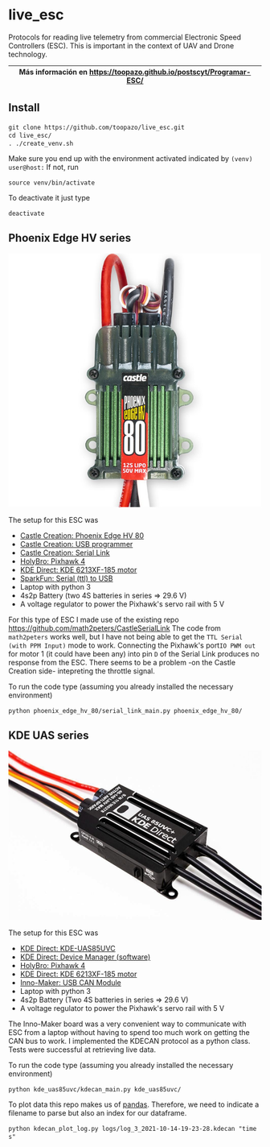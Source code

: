 # live_esc
Protocols for reading live telemetry from commercial Electronic Speed Controllers (ESC). This is important in the context of UAV and Drone technology.

|Más información en https://toopazo.github.io/postscyt/Programar-ESC/|
|---|

## Install
```shell
git clone https://github.com/toopazo/live_esc.git
cd live_esc/
. ./create_venv.sh
```

Make sure you end up with the environment activated indicated by ```(venv) user@host:```
If not, run
```shell
source venv/bin/activate
```
To deactivate it just type
```shell
deactivate
```

## Phoenix Edge HV series
![](phoenix_edge_hv_80/phoenix_edge_hv_80.jpg)

The setup for this ESC was
- [Castle Creation: Phoenix Edge HV 80](https://www.castlecreations.com/en/phoenix-edge-hv/phoenix-edge-hv80-esc-010-0105-00)
- [Castle Creation: USB programmer](https://www.castlecreations.com/en/castle-link-v3-usb-programming-kit-011-0119-00)  
- [Castle Creation: Serial Link](https://www.castlecreations.com/en/serial-link-010-0121-00)
- [HolyBro: Pixhawk 4](http://www.holybro.com/product/pixhawk-4/)
- [KDE Direct: KDE 6213XF-185 motor](https://www.kdedirect.com/products/kde6213xf-185)
- [SparkFun: Serial (ttl) to USB](https://www.sparkfun.com/products/15096)
- Laptop with python 3
- 4s2p Battery (two 4S batteries in series => 29.6 V)
- A voltage regulator to power the Pixhawk's servo rail with 5 V

For this type of ESC I made use of the existing repo https://github.com/math2peters/CastleSerialLink
The code from ```math2peters``` works well, but I have not being able to get the ```TTL Serial (with PPM Input)``` mode to work.
Connecting the Pixhawk's port```IO PWM out``` for motor 1 (it could have been any) into pin ```D``` of the Serial Link produces no response from the ESC. There seems to be a problem -on the Castle Creation side- intepreting the throttle signal.       

To run the code type (assuming you already installed the necessary environment)
```shell
python phoenix_edge_hv_80/serial_link_main.py phoenix_edge_hv_80/
```

## KDE UAS series
![](kde_uas85uvc/kde_uas85uvc.jpg)

The setup for this ESC was
- [KDE Direct: KDE-UAS85UVC](https://www.kdedirect.com/collections/uas-multi-rotor-electronics/products/kde-uas85uvc)
- [KDE Direct: Device Manager (software)](https://www.kdedirect.com/collections/uas-multi-rotor-electronics/products/kde-dms?page=specs) 
- [HolyBro: Pixhawk 4](http://www.holybro.com/product/pixhawk-4/)
- [KDE Direct: KDE 6213XF-185 motor](https://www.kdedirect.com/products/kde6213xf-185)
- [Inno-Maker: USB CAN Module](https://www.inno-maker.com/product/usb-can/)
- Laptop with python 3  
- 4s2p Battery (Two 4S batteries in series => 29.6 V)
- A voltage regulator to power the Pixhawk's servo rail with 5 V

The Inno-Maker board was a very convenient way to communicate with ESC from a laptop without having to spend too much work on getting the CAN bus to work.
I implemented the KDECAN protocol as a python class. Tests were successful at retrieving live data.

To run the code type (assuming you already installed the necessary environment)
```shell
python kde_uas85uvc/kdecan_main.py kde_uas85uvc/
```

To plot data this repo makes us of 
[pandas](https://pandas.pydata.org/docs/index.html). 
Therefore, we need to indicate a filename to parse but also
an index for our dataframe.
```buildoutcfg
python kdecan_plot_log.py logs/log_3_2021-10-14-19-23-28.kdecan "time s"
```